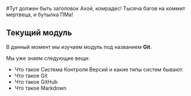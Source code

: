 #Тут должен быть заголовок
Ахой, комрадес! Тысяча багов на коммит мертвеца, и бутылка ПМа!


## Текущий модуль
В данный момент мы изучаем модуль под названием **Git**.

Мы уже знаем следующие вещи:
* Что такое Система Контроля Версий и какие типы систем бывают.
* Что такое Git
* Что такое GitHub
* Что такое Markdown